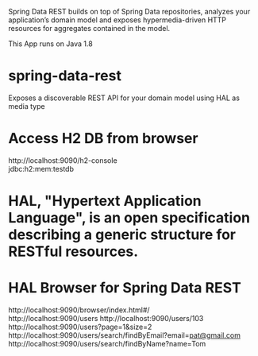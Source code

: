 Spring Data REST builds on top of Spring Data repositories, analyzes your application’s domain model and exposes hypermedia-driven HTTP resources for aggregates contained in the model.

This App runs on Java 1.8

# spring-data-rest
Exposes a discoverable REST API for your domain model using HAL as media type

# Access H2 DB from browser
http://localhost:9090/h2-console  
jdbc:h2:mem:testdb

# HAL, "Hypertext Application Language", is an open specification describing a generic structure for RESTful resources.
# HAL Browser for Spring Data REST
http://localhost:9090/browser/index.html#/  
http://localhost:9090/users
http://localhost:9090/users/103
http://localhost:9090/users?page=1&size=2
http://localhost:9090/users/search/findByEmail?email=pat@gmail.com
http://localhost:9090/users/search/findByName?name=Tom
